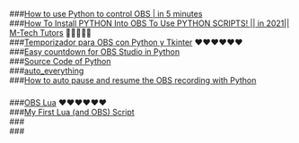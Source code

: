 ###[How to use Python to control OBS | in 5 minutes](https://www.youtube.com/watch?v=9AwvXLV6Tro)  
###[How To Install PYTHON Into OBS To Use PYTHON SCRIPTS! || in 2021|| M-Tech Tutors](https://www.youtube.com/watch?v=6KVl0z6cyoQ)  🎈🎈🎈🎈🎈  
###[Temporizador para OBS con Python y Tkinter](https://www.youtube.com/watch?v=CW0EdQs2zeo&t=3s)  ♥♥♥♥♥♥  
###[Easy countdown for OBS Studio in Python](https://www.youtube.com/watch?v=9QSo3F6sM1w&t=27s)  
###[Source Code of Python](https://gist.github.com/maxtacu/b10a5362d35e444ed393bb5ad0ff4f2f)  
###[auto_everything](https://github.com/yingshaoxo/auto_everything)  
###[How to auto pause and resume the OBS recording with Python](https://www.youtube.com/watch?v=PYt3LiyTh9E)  
###  
###[OBS Lua](https://github.com/insin/obs-bounce/blob/master/bounce.lua) ♥♥♥♥♥♥   
###[My First Lua (and OBS) Script](https://jbscript.dev/my-first-lua-and-obs-script/)  
###[]()  
###[]()  
